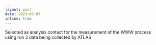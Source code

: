```yaml
---
layout: post
date: 2023-06-07
inline: true
---
```


Selected as analysis contact for the measurement of the WWW process using run 3 data being collected by ATLAS